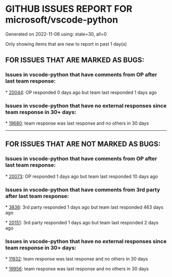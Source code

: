 
# GITHUB ISSUES REPORT FOR microsoft/vscode-python


Generated on 2022-11-06 using: stale=30, all=0


Only showing items that are new to report in past 1 day(s)


## FOR ISSUES THAT ARE MARKED AS BUGS:


### Issues in vscode-python that have comments from OP after last team response:


\* [20044](https://github.com/microsoft/vscode-python/issues/20044 "Integrated problems output doesn't support --show-error-end mypy option"): OP responded 0 days ago but team last responded 1 days ago

### Issues in vscode-python that have no external responses since team response in 30+ days:


\* [19680](https://github.com/microsoft/vscode-python/issues/19680 "Error command 'python.viewOutput' already exists: Jupyter notebook does not connect to kernel"): team response was last response and no others in 30 days

---

## FOR ISSUES THAT ARE NOT MARKED AS BUGS:


### Issues in vscode-python that have comments from OP after last team response:


\* [20073](https://github.com/microsoft/vscode-python/issues/20073 "Poetry environments not showing in &quot;Select Interpreter&quot;"): OP responded 1 days ago but team last responded 10 days ago

### Issues in vscode-python that have comments from 3rd party after last team response:


\* [3836](https://github.com/microsoft/vscode-python/issues/3836 "Run linter on all files in a workspace, even the unopened ones"): 3rd party responded 1 days ago but team last responded 463 days ago

\* [20151](https://github.com/microsoft/vscode-python/issues/20151 "Extension notification latency in vscode.dev"): 3rd party responded 1 days ago but team last responded 2 days ago

### Issues in vscode-python that have no external responses since team response in 30+ days:


\* [11932](https://github.com/microsoft/vscode-python/issues/11932 "Add &quot;Run Tests&quot; to launch.json"): team response was last response and no others in 30 days

\* [19956](https://github.com/microsoft/vscode-python/issues/19956 "Python extension not working"): team response was last response and no others in 30 days

